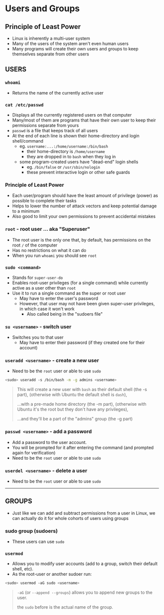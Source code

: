 # Users and Groups

## Principle of Least Power

- Linux is inherently a multi-user system
- Many of the users of the system aren't even human users
- Many programs will create their own users and groups to keep themselves separate from other users

## USERS

### `whoami`

- Returns the name of the currently active user

### `cat /etc/passwd`

- Displays all the currently registered users on that computer
- Many/most of them are programs that have their own user to keep their permissions separate from yours
- `passwd` is a file that keeps track of all users
- At the end of each line is shown their home-directory and login shell/command
  - eg. `username:...:/home/username:/bin/bash`
    - their home-directory is `/home/username`
    - they are dropped in to `bash` when they log in
  - some program-created users have "dead-end" login shells
    - eg. `/bin/false` or `/usr/sbin/nologin`
    - these prevent interactive login or other safe guards

### Principle of Least Power

- Each user/program should have the least amount of privilege (power) as possible to complete their tasks
- Helps to lower the number of attack vectors and keep potential damage to a minimum
- Also good to limit your own permissions to prevent accidental mistakes

### `root` - root user ... aka "Superuser"

- The root user is the only one that, by default, has permissions on the root `/` of the computer
- Has no restrictions on what it can do
- When you run `whoami` you should see `root`

### `sudo <command>`

- Stands for `super-user-do`
- Enables root-user privileges (for a single command) while currently active as a user other than `root`
- Use it to run a single command as the super or root user
  - May have to enter the user's password
  - However, that user may not have been given super-user privileges, in which case it won't work
    - Also called being in the "sudoers file"

### `su <username>` - switch user

- Switches you to that user
  - May have to enter their password (if they created one for their account)

### `useradd <username>` - create a new user

- Need to be the `root` user or able to use `sudo`

```sh
<sudo> useradd -s /bin/bash -m -g admins <username>
```

> This will create a new user with `bash` as their default shell (the -s part), (otherwise with Ubuntu the default shell is `dash`),
>
> ...with a pre-made home directory (the -m part), (otherwise with Ubuntu it's the root but they don't have any privileges),
>
> ...and they'll be a part of the "admins" group (the -g part)

### `passwd <username>` - add a password

- Add a password to the user account.
- You will be prompted for it after entering the command (and prompted again for verification)
- Need to be the `root` user or able to use `sudo`

### `userdel <username>` - delete a user

- Need to be the `root` user or able to use `sudo`

---

## GROUPS

- Just like we can add and subtract permissions from a user in Linux, we can actually do it for whole cohorts of users using groups

### sudo group (sudoers)

- These users can use `sudo`

### `usermod`

- Allows you to modify user accounts (add to a group, switch their default shell, etc).
- As the root-user or another sudoer run:

```sh
<sudo> usermod -aG sudo <username>
```

> `-aG` (or `--append --groups`) allows you to append new groups to the user.
>
> the `sudo` before <username> is the actual name of the group.
